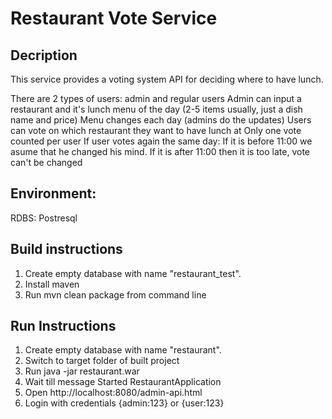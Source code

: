 # Restaurant Vote Service
## Decription

This service provides a voting system API for deciding where to have lunch.

There are 2 types of users: admin and regular users
Admin can input a restaurant and it's lunch menu of the day (2-5 items usually, just a dish name and price)
Menu changes each day (admins do the updates)
Users can vote on which restaurant they want to have lunch at
Only one vote counted per user
If user votes again the same day:
If it is before 11:00 we asume that he changed his mind.
If it is after 11:00 then it is too late, vote can't be changed


## Environment:
RDBS: Postresql


## Build instructions
1. Create empty database with name "restaurant_test".
2. Install maven
3. Run
    mvn clean package
  from command line

## Run Instructions
  
1. Create empty database with name "restaurant".
2. Switch to target folder of built project
3. Run
	java -jar restaurant.war
4. Wait till message
		Started RestaurantApplication
5. Open http://localhost:8080/admin-api.html
6. Login with credentials {admin:123} or {user:123}